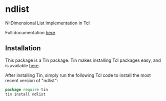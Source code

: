 # ndlist
N-Dimensional List Implementation in Tcl

Full documentation [here](https://raw.githubusercontent.com/ambaker1/ndlist/main/doc/ndlist.pdf).
 
## Installation
This package is a Tin package. 
Tin makes installing Tcl packages easy, and is available [here](https://github.com/ambaker1/Tin).

After installing Tin, simply run the following Tcl code to install the most recent version of "ndlist":
```tcl
package require tin
tin install ndlist
```

